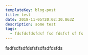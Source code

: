 ```yaml
---
templateKey: blog-post
title: test
date: 2018-11-05T20:02:30.863Z
description: some test
tags:
  - fdsfdsfdsfdsf fsd fdsfsf sf fs
---
```

fsdfsdfsdfdsfsfsdfsdfdsfds
